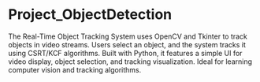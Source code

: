 # Project_ObjectDetection
The Real-Time Object Tracking System uses OpenCV and Tkinter to track objects in video streams. Users select an object, and the system tracks it using CSRT/KCF algorithms. Built with Python, it features a simple UI for video display, object selection, and tracking visualization. Ideal for learning computer vision and tracking algorithms.
